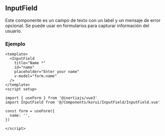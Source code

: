 ## InputField

Este componente es un campo de texto con un label y un mensaje de error opcional. Se puede usar en formularios para capturar información del usuario.

### Ejemplo

```vue
<template>
  <InputField
    title="Name *"
    id="name"
    placeholder="Enter your name"
    v-model="form.name"
  />
</template>
<script setup>

import { useForm } from '@inertiajs/vue3'
import InputField from '@/Components/korui/InputField/InputField.vue'

const form = useForm({
  name: '',
})

</script>
```

